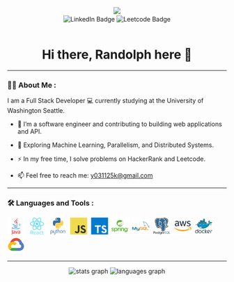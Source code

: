 <div id="header" align="center">
  <img src="https://i.giphy.com/media/v1.Y2lkPTc5MGI3NjExMXZoY2wzaWt2dXFjaHN0ZWZiMno0cTBuZm9saHZxdWVxNjR0eXU4ZyZlcD12MV9pbnRlcm5hbF9naWZfYnlfaWQmY3Q9cw/5eLDrEaRGHegx2FeF2/giphy.gif" width="200"/>

  <div id="badges" gap="2000">
    <img src="https://img.shields.io/badge/Leetcode-green?logo=Leetcode&logoSize=auto&logoColor=white&link=https%3A%2F%2Fleetcode.com%2Fu%2Fy031125k%2F"alt="LinkedIn Badge"/>
    <img src="https://img.shields.io/badge/Linkedin-blue?logo=Linkedin&logoColor=white&logoSize=auto&link=https%3A%2F%2Fwww.linkedin.com%2Fin%2Frandolph-jenkins-tang%2F"alt="Leetcode Badge"/>
  </div>
  <img src="https://komarev.com/ghpvc/?username=RandolphTang&style=flat-square&color=blue" alt=""/>
  
  <h1>Hi there, Randolph here 👋 </h1>
</div>

---

### 👷‍♂️ About Me :
I am a Full Stack Developer 💻 currently studying at the University of Washington Seattle.
- :telescope: I’m a software engineer and contributing to building web applications and API.

- :seedling: Exploring Machine Learning, Parallelism, and Distributed Systems.

- :zap: In my free time, I solve problems on HackerRank and Leetcode.

- :mailbox: Feel free to reach me: y031125k@gmail.com

---
### :hammer_and_wrench: Languages and Tools : 
<div>
  <img src="https://github.com/devicons/devicon/blob/master/icons/java/java-original-wordmark.svg" title="Java" alt="Java" width="40" height="40"/>&nbsp;
  <img src="https://github.com/devicons/devicon/blob/master/icons/react/react-original-wordmark.svg" title="React" alt="React" width="40" height="40"/>&nbsp;
  <img src="https://github.com/devicons/devicon/blob/master/icons/python/python-original-wordmark.svg" title="python" alt="python" width="40" height="40"/>&nbsp;
  <img src="https://github.com/devicons/devicon/blob/master/icons/javascript/javascript-original.svg" title="javascript" alt="javascript" width="40" height="40"/>&nbsp;
  <img src="https://github.com/devicons/devicon/blob/master/icons/typescript/typescript-original.svg" title="typescript" alt="typescript" width="40" height="40"/>&nbsp;
  <img src="https://github.com/devicons/devicon/blob/master/icons/spring/spring-original-wordmark.svg" title="Spring" alt="Spring" width="40" height="40"/>&nbsp;
  <img src="https://github.com/devicons/devicon/blob/master/icons/mysql/mysql-original-wordmark.svg" title="mysql" alt="mysql" width="40" height="40"/>&nbsp;
  <img src="https://github.com/devicons/devicon/blob/master/icons/postgresql/postgresql-original-wordmark.svg" title="postgresql" alt="postgresql" width="40" height="40"/>&nbsp;
   <img src="https://github.com/devicons/devicon/blob/master/icons/amazonwebservices/amazonwebservices-original-wordmark.svg" title="amazonwebservices" alt="amazonwebservices" width="40" height="40"/>&nbsp;
  <img src="https://github.com/devicons/devicon/blob/master/icons/docker/docker-original-wordmark.svg" title="docker" alt="docker" width="40" height="40"/>&nbsp;
  <img src="https://github.com/devicons/devicon/blob/master/icons/googlecloud/googlecloud-original.svg" title="googlecloud" alt="googlecloud" width="40" height="40"/>&nbsp;
  
</div>

---

<div align="center">
  <img src="https://github-readme-stats.vercel.app/api?username=RandolphTang&hide_title=false&hide_rank=true&show_icons=true&include_all_commits=true&count_private=true&disable_animations=false&theme=gruvbox&locale=en&hide_border=false&order=1" height="200" alt="stats graph"  />
  <img src="https://github-readme-stats.vercel.app/api/top-langs?username=RandolphTang&locale=en&hide_title=false&layout=compact&card_width=320&langs_count=7&theme=dracula&hide_border=false&order=2" height="200" alt="languages graph"  />
</div>

###
